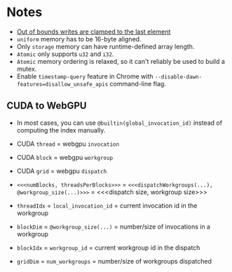 # Notes
- [Out of bounds writes are clamped to the last element](https://surma.dev/things/webgpu/index.html#:~:text=Luckily%2C%20accessing%20an%20array%20is%20safe%2Dguarded%20by%20an%20implicit%20clamp%2C%20so%20every%20write%20past%20the%20end%20of%20the%20array%20will%20end%20up%20writing%20to%20the%20last%20element%20of%20the%20array)
- `uniform` memory has to be 16-byte aligned.
- Only `storage` memory can have runtime-defined array length.
- `Atomic` only supports `u32` and `i32`.
- `Atomic` memory ordering is relaxed, so it can't reliably be used to build a mutex.
- Enable `timestamp-query` feature in Chrome with `--disable-dawn-features=disallow_unsafe_apis` command-line flag.

## CUDA to WebGPU

- In most cases, you can use `@builtin(global_invocation_id)` instead of computing the index manually.

- CUDA `thread` = webgpu `invocation`
- CUDA `block` = webgpu `workgroup`
- CUDA `grid` = webgpu `dispatch`

- `<<<numBlocks, threadsPerBlocks>>>` = `<<<dispatchWorkgroups(...), @workgroup_size(...)>>>` = <<<dispatch size, workgroup size>>>

- `threadIdx` = `local_invocation_id` = current invocation id in the workgroup
- `blockDim` = `@workgroup_size(...)` = number/size of invocations in a workgroup
- `blockIdx` = `workgroup_id` = current workgroup id in the dispatch
- `gridDim` = `num_workgroups` = number/size of workgroups dispatched